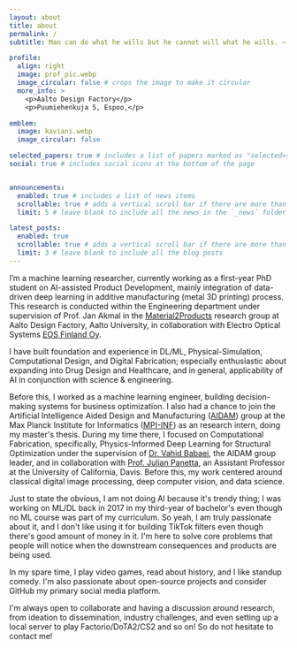 ```yaml
---
layout: about
title: about
permalink: /
subtitle: Man can do what he wills but he cannot will what he wills. — Arthur Schopenhauer

profile:
  align: right
  image: prof_pic.webp
  image_circular: false # crops the image to make it circular
  more_info: >
    <p>Aalto Design Factory</p>
    <p>Puumiehenkuja 5, Espoo,</p>

emblem:
  image: kaviani.webp
  image_circular: false

selected_papers: true # includes a list of papers marked as "selected={true}"
social: true # includes social icons at the bottom of the page


announcements:
  enabled: true # includes a list of news items
  scrollable: true # adds a vertical scroll bar if there are more than 3 news items
  limit: 5 # leave blank to include all the news in the `_news` folder

latest_posts:
  enabled: true
  scrollable: true # adds a vertical scroll bar if there are more than 3 new posts items
  limit: 3 # leave blank to include all the blog posts
---
```


I’m a machine learning researcher, currently working as a first-year PhD student on AI-assisted Product Development, mainly integration of data-driven deep learning in additive manufacturing (metal 3D printing) process. This research is conducted within the Engineering department under supervision of Prof. Jan Akmal in the <a href="https://www.aalto.fi/en/department-of-energy-and-mechanical-engineering/materials-to-products">Material2Products</a> research group at Aalto Design Factory, Aalto University, in collaboration with Electro Optical Systems <a href="https://www.eos.info/">EOS Finland Oy</a>.

I have built foundation and experience in DL/ML, Physical-Simulation, Computational Design, and Digital Fabrication; especially enthusiastic about expanding into Drug Design and Healthcare, and in general, applicability of AI in conjunction with science & engineering.

Before this, I worked as a machine learning engineer, building decision-making systems for business optimization. I also had a chance to join the Artificial Intelligence Aided Design and Manufacturing (<a href="https://aidam.mpi-inf.mpg.de/">AIDAM</a>) group at the Max Planck Institute for Informatics (<a href="https://www.mpi-inf.mpg.de/home/">MPI-INF</a>) as an research intern, doing my master's thesis. During my time there, I focused on Computational Fabrication, specifically, Physics-Informed Deep Learning for Structural Optimization under the supervision of <a href="https://aidam.mpi-inf.mpg.de/?view=people_vahid">Dr. Vahid Babaei</a>, the AIDAM group leader, and in collaboration with <a href="https://julianpanetta.com/">Prof. Julian Panetta</a>, an Assistant Professor at the University of California, Davis. Before this, my work centered around classical digital image processing, deep computer vision, and data science.

Just to state the obvious, I am not doing AI because it's trendy thing; I was working on ML/DL back in 2017 in my third-year of bachelor's even though no ML course was part of my curriculum. So yeah, I am truly passionate about it, and I don't like using it for building TikTok filters even though there's good amount of money in it. I'm here to solve core problems that people will notice when the downstream consequences and products are being used.

In my spare time, I play video games, read about history, and I like standup comedy. I'm also passionate about open-source projects and consider GitHub my primary social media platform.

I'm always open to collaborate and having a discussion around research, from ideation to dissemination, industry challenges, and even setting up a local server to play Factorio/DoTA2/CS2 and so on! So do not hesitate to contact me!
